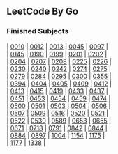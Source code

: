 ## LeetCode By Go

### Finished Subjects

| [0010](https://github.com/Harpsichord1207/GoLeetCode/blob/main/src/subs/10.go) | [0012](https://github.com/Harpsichord1207/GoLeetCode/blob/main/src/subs/12.go) | [0013](https://github.com/Harpsichord1207/GoLeetCode/blob/main/src/subs/13.go) | [0045](https://github.com/Harpsichord1207/GoLeetCode/blob/main/src/subs/45.go) | [0097](https://github.com/Harpsichord1207/GoLeetCode/blob/main/src/subs/97.go) |  
| [0145](https://github.com/Harpsichord1207/GoLeetCode/blob/main/src/subs/145.go) | [0190](https://github.com/Harpsichord1207/GoLeetCode/blob/main/src/subs/190.go) | [0199](https://github.com/Harpsichord1207/GoLeetCode/blob/main/src/subs/199.go) | [0201](https://github.com/Harpsichord1207/GoLeetCode/blob/main/src/subs/201.go) | [0202](https://github.com/Harpsichord1207/GoLeetCode/blob/main/src/subs/202.go) |  
| [0204](https://github.com/Harpsichord1207/GoLeetCode/blob/main/src/subs/204.go) | [0207](https://github.com/Harpsichord1207/GoLeetCode/blob/main/src/subs/207.go) | [0208](https://github.com/Harpsichord1207/GoLeetCode/blob/main/src/subs/208.go) | [0225](https://github.com/Harpsichord1207/GoLeetCode/blob/main/src/subs/225.go) | [0226](https://github.com/Harpsichord1207/GoLeetCode/blob/main/src/subs/226.go) |  
| [0230](https://github.com/Harpsichord1207/GoLeetCode/blob/main/src/subs/230.go) | [0240](https://github.com/Harpsichord1207/GoLeetCode/blob/main/src/subs/240.go) | [0242](https://github.com/Harpsichord1207/GoLeetCode/blob/main/src/subs/242.go) | [0274](https://github.com/Harpsichord1207/GoLeetCode/blob/main/src/subs/274.go) | [0275](https://github.com/Harpsichord1207/GoLeetCode/blob/main/src/subs/275.go) |  
| [0279](https://github.com/Harpsichord1207/GoLeetCode/blob/main/src/subs/279.go) | [0284](https://github.com/Harpsichord1207/GoLeetCode/blob/main/src/subs/284.go) | [0295](https://github.com/Harpsichord1207/GoLeetCode/blob/main/src/subs/295.go) | [0300](https://github.com/Harpsichord1207/GoLeetCode/blob/main/src/subs/300.go) | [0355](https://github.com/Harpsichord1207/GoLeetCode/blob/main/src/subs/355.go) |  
| [0394](https://github.com/Harpsichord1207/GoLeetCode/blob/main/src/subs/394.go) | [0404](https://github.com/Harpsichord1207/GoLeetCode/blob/main/src/subs/404.go) | [0405](https://github.com/Harpsichord1207/GoLeetCode/blob/main/src/subs/405.go) | [0409](https://github.com/Harpsichord1207/GoLeetCode/blob/main/src/subs/409.go) | [0412](https://github.com/Harpsichord1207/GoLeetCode/blob/main/src/subs/412.go) |  
| [0413](https://github.com/Harpsichord1207/GoLeetCode/blob/main/src/subs/413.go) | [0415](https://github.com/Harpsichord1207/GoLeetCode/blob/main/src/subs/415.go) | [0419](https://github.com/Harpsichord1207/GoLeetCode/blob/main/src/subs/419.go) | [0433](https://github.com/Harpsichord1207/GoLeetCode/blob/main/src/subs/433.go) | [0437](https://github.com/Harpsichord1207/GoLeetCode/blob/main/src/subs/437.go) |  
| [0451](https://github.com/Harpsichord1207/GoLeetCode/blob/main/src/subs/451.go) | [0453](https://github.com/Harpsichord1207/GoLeetCode/blob/main/src/subs/453.go) | [0454](https://github.com/Harpsichord1207/GoLeetCode/blob/main/src/subs/454.go) | [0459](https://github.com/Harpsichord1207/GoLeetCode/blob/main/src/subs/459.go) | [0474](https://github.com/Harpsichord1207/GoLeetCode/blob/main/src/subs/474.go) |  
| [0500](https://github.com/Harpsichord1207/GoLeetCode/blob/main/src/subs/500.go) | [0501](https://github.com/Harpsichord1207/GoLeetCode/blob/main/src/subs/501.go) | [0503](https://github.com/Harpsichord1207/GoLeetCode/blob/main/src/subs/503.go) | [0504](https://github.com/Harpsichord1207/GoLeetCode/blob/main/src/subs/504.go) | [0506](https://github.com/Harpsichord1207/GoLeetCode/blob/main/src/subs/506.go) |  
| [0507](https://github.com/Harpsichord1207/GoLeetCode/blob/main/src/subs/507.go) | [0509](https://github.com/Harpsichord1207/GoLeetCode/blob/main/src/subs/509.go) | [0516](https://github.com/Harpsichord1207/GoLeetCode/blob/main/src/subs/516.go) | [0520](https://github.com/Harpsichord1207/GoLeetCode/blob/main/src/subs/520.go) | [0521](https://github.com/Harpsichord1207/GoLeetCode/blob/main/src/subs/521.go) |  
| [0522](https://github.com/Harpsichord1207/GoLeetCode/blob/main/src/subs/522.go) | [0530](https://github.com/Harpsichord1207/GoLeetCode/blob/main/src/subs/530.go) | [0589](https://github.com/Harpsichord1207/GoLeetCode/blob/main/src/subs/589.go) | [0653](https://github.com/Harpsichord1207/GoLeetCode/blob/main/src/subs/653.go) | [0655](https://github.com/Harpsichord1207/GoLeetCode/blob/main/src/subs/655.go) |  
| [0671](https://github.com/Harpsichord1207/GoLeetCode/blob/main/src/subs/671.go) | [0718](https://github.com/Harpsichord1207/GoLeetCode/blob/main/src/subs/718.go) | [0791](https://github.com/Harpsichord1207/GoLeetCode/blob/main/src/subs/791.go) | [0842](https://github.com/Harpsichord1207/GoLeetCode/blob/main/src/subs/842.go) | [0844](https://github.com/Harpsichord1207/GoLeetCode/blob/main/src/subs/844.go) |  
| [0884](https://github.com/Harpsichord1207/GoLeetCode/blob/main/src/subs/884.go) | [0897](https://github.com/Harpsichord1207/GoLeetCode/blob/main/src/subs/897.go) | [1004](https://github.com/Harpsichord1207/GoLeetCode/blob/main/src/subs/1004.go) | [1154](https://github.com/Harpsichord1207/GoLeetCode/blob/main/src/subs/1154.go) | [1175](https://github.com/Harpsichord1207/GoLeetCode/blob/main/src/subs/1175.go) |  
| [1177](https://github.com/Harpsichord1207/GoLeetCode/blob/main/src/subs/1177.go) | [1338](https://github.com/Harpsichord1207/GoLeetCode/blob/main/src/subs/1338.go) |